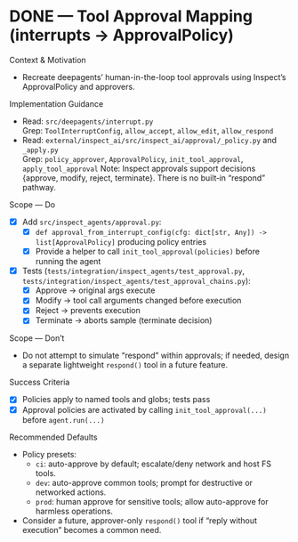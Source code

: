 # DONE — Tool Approval Mapping (interrupts → ApprovalPolicy)

Context & Motivation
- Recreate deepagents’ human-in-the-loop tool approvals using Inspect’s ApprovalPolicy and approvers.

Implementation Guidance
- Read: `src/deepagents/interrupt.py`  
  Grep: `ToolInterruptConfig`, `allow_accept`, `allow_edit`, `allow_respond`
- Read: `external/inspect_ai/src/inspect_ai/approval/_policy.py` and `_apply.py`  
  Grep: `policy_approver`, `ApprovalPolicy`, `init_tool_approval`, `apply_tool_approval`
  Note: Inspect approvals support decisions {approve, modify, reject, terminate}. There is no built‑in “respond” pathway.

Scope — Do
- [x] Add `src/inspect_agents/approval.py`:
  - [x] `def approval_from_interrupt_config(cfg: dict[str, Any]) -> list[ApprovalPolicy]` producing policy entries
  - [x] Provide a helper to call `init_tool_approval(policies)` before running the agent
- [x] Tests (`tests/integration/inspect_agents/test_approval.py`,
  `tests/integration/inspect_agents/test_approval_chains.py`):
  - [x] Approve → original args execute
  - [x] Modify → tool call arguments changed before execution
  - [x] Reject → prevents execution
  - [x] Terminate → aborts sample (terminate decision)

Scope — Don’t
- Do not attempt to simulate “respond” within approvals; if needed, design a separate lightweight `respond()` tool in a future feature.

Success Criteria
- [x] Policies apply to named tools and globs; tests pass
- [x] Approval policies are activated by calling `init_tool_approval(...)` before `agent.run(...)`

Recommended Defaults
- Policy presets:
  - `ci`: auto-approve by default; escalate/deny network and host FS tools.
  - `dev`: auto-approve common tools; prompt for destructive or networked actions.
  - `prod`: human approve for sensitive tools; allow auto-approve for harmless operations.
- Consider a future, approver-only `respond()` tool if “reply without execution” becomes a common need.
